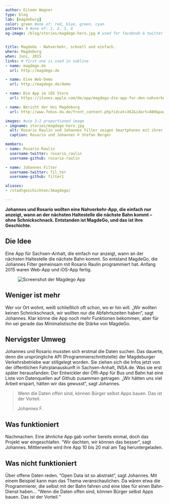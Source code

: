```yaml
---
author: Eileen Wagner
type: blog
lab: [magdeburg]
color: green #one of: red, blue, green, cyan
pattern: 4 #one of: 1, 2, 3, 4
og-image: /blog/stories/magdego-hero.jpg # used for facebook & twitter card


title: MagdeGo - Nahverkehr, schnell und einfach.
where: Magdeburg
when: Juni, 2015
links: # first one is used in subline
- name: magdego.de
  url: http://magdego.de

- name: Eine Web-Demo
  url: http://magdego.de/demo

- name: Die App im iOS Store
  url: https://itunes.apple.com/de/app/magdego-die-app-fur-den-nahverkehr/id926337785

- name: Bericht der Uni Magdeburg
  url: http://www.fokus-du.de/front_content.php?idcat=362&idart=880&page=2&page_begin=0

images: #use 3:2 proportioned image
- imgname: stories/magdego-hero.jpg
  alt: Rosario Raulin und Johannes Filter zeigen Smartphones mit ihrer App vor einer Strassenbahn
  caption: Rosario und Johannes © Stefan Berger

members:
- name: Rosario Raulin
  username-twitter: rosario_raulin
  username-github: rosario-raulin

- name: Johannes Filter
  username-twitter: fil_ter
  username-github: filter1

aliases:
- /stadtgeschichten/3magdego/

---
```

**Johannes und Rosario wollten eine Nahverkehr-App, die einfach nur anzeigt, wann an der nächsten Haltestelle die nächste Bahn kommt – ohne Schnickschnack. Entstanden ist MagdeGo, und das ist ihre Geschichte.** 

## Die Idee
Eine App für Sachsen-Anhalt, die einfach nur anzeigt, wann an der nächsten Haltestelle die nächste Bahn kommt.  So entstand MagdeGo, die Johannes Filter gemeinsam mit Rosario Raulin programmiert hat. Anfang 2015 waren Web-App und iOS-App fertig.

<figure class="portrait right">
  <img src="/blog/stories/magdego-screenshot.png" alt="Screenshot der Magdego App" >
</figure>

## Weniger ist mehr
Wer vor Ort wohnt, weiß schließlich oft schon, wo er hin will. „Wir wollten keinen Schnickschnack, wir wollten nur die Abfahrtszeiten haben“, sagt Johannes. Klar könne die App noch mehr Funktionen bekommen, aber für ihn sei gerade das Minimalistische die Stärke von MagdeGo.


## Nervigster Umweg
Johannes und Rosario mussten sich erstmal die Daten suchen. Das dauerte, denn die ursprüngliche API (Programmierschnittstelle) der Magdeburger Verkehrsbetriebe war stillgelegt worden. Sie ziehen sich die Infos jetzt von der öffentlichen Fahrplanauskunft in Sachsen-Anhalt, INSA.de. Was sie erst später herausfanden: Der Entwickler der Öffi-App für Bus und Bahn hat eine Liste von Datenquellen auf Github zusammen getragen. „Wir hätten uns viel Arbeit erspart, hätten wir das gewusst“, sagt Johannes.

<blockquote>
  <p>Wenn die Daten offen sind, können Bürger selbst Apps bauen. Das ist der Vorteil.</p>
  <footer>Johannes F.</footer>
</blockquote>

## Was funktioniert

Nachmachen. Eine ähnliche App gab vorher bereits einmal, doch das Projekt war eingeschlafen. “Wir dachten, wir können das besser“, sagt Johannes. Mittlerweile wird ihre App 10 bis 20 mal am Tag heruntergeladen.

## Was nicht funktioniert
Über offene Daten reden. “Open Data ist so abstrakt“, sagt Johannes. Mit einem Beispiel kann man das Thema veranschaulichen. Da wären etwa die Programmierer, die selbst mit der Bahn fahren und eine Idee für einen Bahn-Dienst haben… “Wenn die Daten offen sind, können Bürger selbst Apps bauen. Das ist der Vorteil.“
